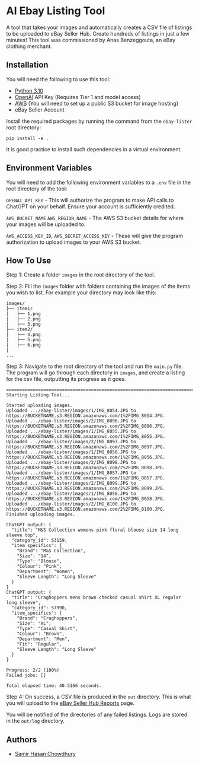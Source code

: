
# AI Ebay Listing Tool

A tool that takes your images and automatically creates a CSV file of listings to be uploaded to eBay Seller Hub. Create hundreds of listings in just a few minutes!
This tool was commissioned by Anas Benzeggouta, an eBay clothing merchant.

## Installation

You will need the following to use this tool:

- [Python 3.10](https://www.python.org/downloads/)
- [OpenAI](https://platform.openai.com/api-keys) API Key (Requires Tier 1 and model access)
- [AWS](https://aws.amazon.com/console/) (You will need to set up a public S3 bucket for image hosting)
- eBay Seller Account

Install the required packages by running the command from the `ebay-lister` root directory:

`pip install -e .`

It is good practice to install such dependencies in a virtual environment.

## Environment Variables

You will need to add the following environment variables to a `.env` file in the root directory of the tool:

`OPENAI_API_KEY` - This will authorize the program to make API calls to ChatGPT on your behalf. Ensure your account is sufficiently credited.

`AWS_BUCKET_NAME` `AWS_REGION_NAME` - The AWS S3 bucket details for where your images will be uploaded to.

`AWS_ACCESS_KEY_ID`, `AWS_SECRET_ACCESS_KEY` - These will give the program authorization to upload images to your AWS S3 bucket.

## How To Use

Step 1: Create a folder `images` in the root directory of the tool. 

Step 2: Fill the `images` folder with folders containing the images of the items you wish to list. For example your directory may look like this:

```
images/
├── item1/
|   ├── 1.png
|   ├── 2.png
|   ├── 3.png
├── item2/
|   ├── 4.png
|   ├── 5.png
|   ├── 6.png
|
...
```

Step 3: Navigate to the root directory of the tool and run the `main.py` file.  The program will go through each directory in `images`, and create a listing for the csv file, outputting its progress as it goes.

```
================================================================================
Starting Listing Tool...

Started uploading images.
Uploaded .../ebay-lister/images/1/IMG_8054.JPG to https://BUCKETNAME.s3.REGION.amazonaws.com/1%2FIMG_8054.JPG.
Uploaded .../ebay-lister/images/2/IMG_8096.JPG to https://BUCKETNAME.s3.REGION.amazonaws.com/2%2FIMG_8096.JPG.
Uploaded .../ebay-lister/images/1/IMG_8055.JPG to https://BUCKETNAME.s3.REGION.amazonaws.com/1%2FIMG_8055.JPG.
Uploaded .../ebay-lister/images/2/IMG_8097.JPG to https://BUCKETNAME.s3.REGION.amazonaws.com/2%2FIMG_8097.JPG.
Uploaded .../ebay-lister/images/1/IMG_8056.JPG to https://BUCKETNAME.s3.REGION.amazonaws.com/1%2FIMG_8056.JPG.
Uploaded .../ebay-lister/images/2/IMG_8098.JPG to https://BUCKETNAME.s3.REGION.amazonaws.com/2%2FIMG_8098.JPG.
Uploaded .../ebay-lister/images/1/IMG_8057.JPG to https://BUCKETNAME.s3.REGION.amazonaws.com/1%2FIMG_8057.JPG.
Uploaded .../ebay-lister/images/2/IMG_8099.JPG to https://BUCKETNAME.s3.REGION.amazonaws.com/2%2FIMG_8099.JPG.
Uploaded .../ebay-lister/images/1/IMG_8058.JPG to https://BUCKETNAME.s3.REGION.amazonaws.com/1%2FIMG_8058.JPG.
Uploaded .../ebay-lister/images/2/IMG_8100.JPG to https://BUCKETNAME.s3.REGION.amazonaws.com/2%2FIMG_8100.JPG.
Finished uploading images.

ChatGPT output: {
  "title": "M&S Collection womens pink floral blouse size 14 long sleeve top",
  "category_id": 53159,
  "item_specifics": {
    "Brand": "M&S Collection",
    "Size": "14",
    "Type": "Blouse",
    "Colour": "Pink",
    "Department": "Women",
    "Sleeve Length": "Long Sleeve"
  }
}
ChatGPT output: {
  "title": "Craghoppers mens brown checked casual shirt XL regular long sleeve",
  "category_id": 57990,
  "item_specifics": {
    "Brand": "Craghoppers",
    "Size": "XL",
    "Type": "Casual Shirt",
    "Colour": "Brown",
    "Department": "Men",
    "Fit": "Regular",
    "Sleeve Length": "Long Sleeve"
  }
}

Progress: 2/2 (100%)
Failed jobs: []

Total elapsed time: 40.5166 seconds.
```

Step 4: On success, a CSV file is produced in the `out` directory. This is what you will upload to the [eBay Seller Hub Reports](https://www.ebay.co.uk/sh/reports/uploads) page.

You will be notified of the directories of any failed listings. Logs are stored in the `out/log` directory.


## Authors
- [Samir Hasan Chowdhury](https://www.github.com/SamirHC)

